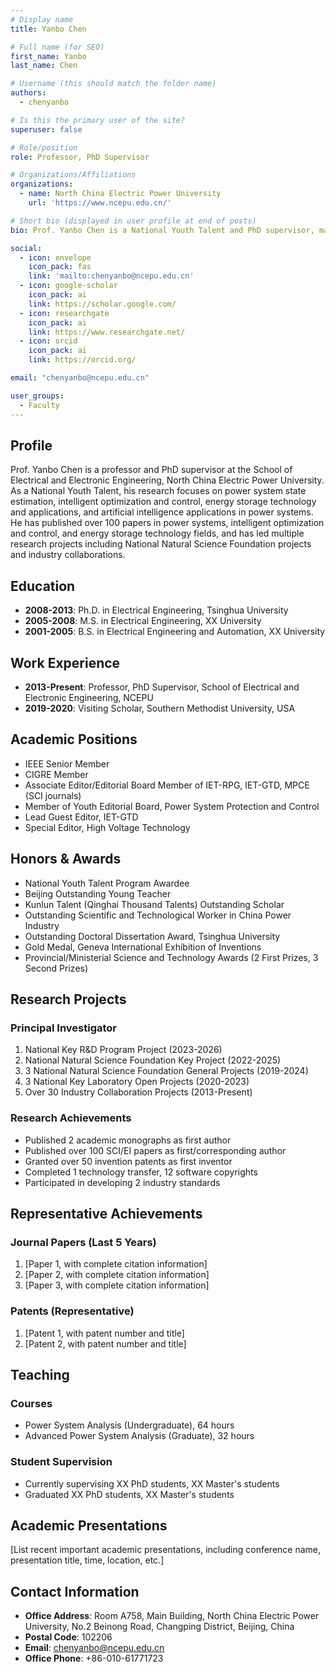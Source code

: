 ```yaml
---
# Display name
title: Yanbo Chen

# Full name (for SEO)
first_name: Yanbo
last_name: Chen

# Username (this should match the folder name)
authors:
  - chenyanbo

# Is this the primary user of the site?
superuser: false

# Role/position
role: Professor, PhD Supervisor

# Organizations/Affiliations
organizations:
  - name: North China Electric Power University
    url: 'https://www.ncepu.edu.cn/'

# Short bio (displayed in user profile at end of posts)
bio: Prof. Yanbo Chen is a National Youth Talent and PhD supervisor, mainly focusing on power system state estimation, intelligent optimization and control research.

social:
  - icon: envelope
    icon_pack: fas
    link: 'mailto:chenyanbo@ncepu.edu.cn'
  - icon: google-scholar
    icon_pack: ai
    link: https://scholar.google.com/
  - icon: researchgate
    icon_pack: ai
    link: https://www.researchgate.net/
  - icon: orcid
    icon_pack: ai
    link: https://orcid.org/

email: "chenyanbo@ncepu.edu.cn"

user_groups:
  - Faculty
---
```


## Profile

Prof. Yanbo Chen is a professor and PhD supervisor at the School of Electrical and Electronic Engineering, North China Electric Power University. As a National Youth Talent, his research focuses on power system state estimation, intelligent optimization and control, energy storage technology and applications, and artificial intelligence applications in power systems. He has published over 100 papers in power systems, intelligent optimization and control, and energy storage technology fields, and has led multiple research projects including National Natural Science Foundation projects and industry collaborations.

## Education

- **2008-2013**: Ph.D. in Electrical Engineering, Tsinghua University
- **2005-2008**: M.S. in Electrical Engineering, XX University
- **2001-2005**: B.S. in Electrical Engineering and Automation, XX University

## Work Experience

- **2013-Present**: Professor, PhD Supervisor, School of Electrical and Electronic Engineering, NCEPU
- **2019-2020**: Visiting Scholar, Southern Methodist University, USA

## Academic Positions

- IEEE Senior Member
- CIGRE Member
- Associate Editor/Editorial Board Member of IET-RPG, IET-GTD, MPCE (SCI journals)
- Member of Youth Editorial Board, Power System Protection and Control
- Lead Guest Editor, IET-GTD
- Special Editor, High Voltage Technology

## Honors & Awards

- National Youth Talent Program Awardee
- Beijing Outstanding Young Teacher
- Kunlun Talent (Qinghai Thousand Talents) Outstanding Scholar
- Outstanding Scientific and Technological Worker in China Power Industry
- Outstanding Doctoral Dissertation Award, Tsinghua University
- Gold Medal, Geneva International Exhibition of Inventions
- Provincial/Ministerial Science and Technology Awards (2 First Prizes, 3 Second Prizes)

## Research Projects

### Principal Investigator
1. National Key R&D Program Project (2023-2026)
2. National Natural Science Foundation Key Project (2022-2025)
3. 3 National Natural Science Foundation General Projects (2019-2024)
4. 3 National Key Laboratory Open Projects (2020-2023)
5. Over 30 Industry Collaboration Projects (2013-Present)

### Research Achievements
- Published 2 academic monographs as first author
- Published over 100 SCI/EI papers as first/corresponding author
- Granted over 50 invention patents as first inventor
- Completed 1 technology transfer, 12 software copyrights
- Participated in developing 2 industry standards

## Representative Achievements

### Journal Papers (Last 5 Years)
1. [Paper 1, with complete citation information]
2. [Paper 2, with complete citation information]
3. [Paper 3, with complete citation information]

### Patents (Representative)
1. [Patent 1, with patent number and title]
2. [Patent 2, with patent number and title]

## Teaching

### Courses
- Power System Analysis (Undergraduate), 64 hours
- Advanced Power System Analysis (Graduate), 32 hours

### Student Supervision
- Currently supervising XX PhD students, XX Master's students
- Graduated XX PhD students, XX Master's students

## Academic Presentations

[List recent important academic presentations, including conference name, presentation title, time, location, etc.]

## Contact Information

- **Office Address**: Room A758, Main Building, North China Electric Power University, No.2 Beinong Road, Changping District, Beijing, China
- **Postal Code**: 102206
- **Email**: chenyanbo@ncepu.edu.cn
- **Office Phone**: +86-010-61771723